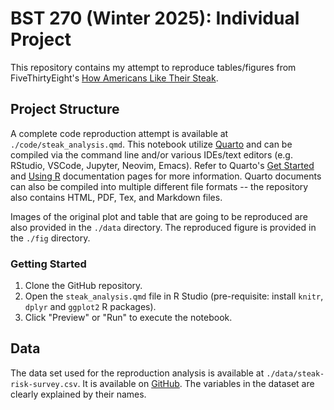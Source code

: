 # BST 270 (Winter 2025): Individual Project

This repository contains my attempt to reproduce tables/figures from FiveThirtyEight's 
[How Americans Like Their Steak](https://fivethirtyeight.com/features/how-americans-like-their-steak/).

## Project Structure

A complete code reproduction attempt is available at `./code/steak_analysis.qmd`. This notebook utilize [Quarto](https://quarto.org) and can be compiled via the command line and/or various IDEs/text editors (e.g. RStudio, VSCode, Jupyter, Neovim, Emacs). 
Refer to Quarto's [Get Started](https://quarto.org/docs/get-started/) and [Using R](https://quarto.org/docs/computations/r.html) documentation pages for more information. Quarto documents can also be compiled into multiple different file formats -- the repository also contains HTML, PDF, Tex, and Markdown files.

Images of the original plot and table that are going to be reproduced are also provided in the `./data` directory. The reproduced figure is provided in the `./fig` directory.

### Getting Started

1.  Clone the GitHub repository.
2.  Open the `steak_analysis.qmd` file in R Studio (pre-requisite: install `knitr`, `dplyr` and `ggplot2` R packages).
3.  Click "Preview" or "Run" to execute the notebook.

## Data

The data set used for the reproduction analysis is available at `./data/steak-risk-survey.csv`. It is available on [GitHub](https://github.com/fivethirtyeight/data/tree/master/steak-survey). The variables in the dataset are clearly explained by their names.
